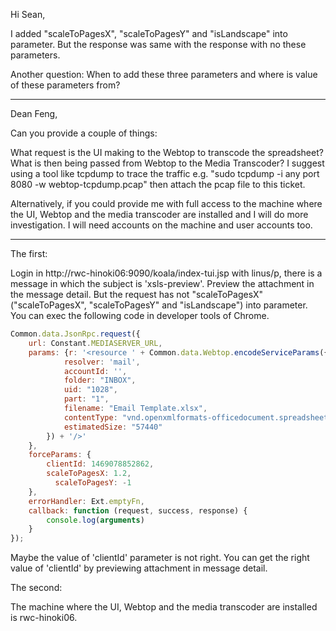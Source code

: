 Hi Sean,

I added "scaleToPagesX", "scaleToPagesY" and "isLandscape" into parameter.
But the response was same with the response with no these parameters.

Another question: When to add these three parameters and where is value of these parameters from?

--------------------------------
Dean Feng,

Can you provide a couple of things:

What request is the UI making to the Webtop to transcode the spreadsheet?
What is then being passed from Webtop to the Media Transcoder?
I suggest using a tool like tcpdump to trace the traffic e.g. "sudo tcpdump -i any port 8080 -w webtop-tcpdump.pcap" then attach the pcap file to this ticket.

Alternatively, if you could provide me with full access to the machine where the UI, Webtop and the media transcoder are installed and I will do more investigation.
I will need accounts on the machine and user accounts too.


----------------------------------
The first:

Login in http://rwc-hinoki06:9090/koala/index-tui.jsp with linus/p, there is a message in which the subject is 'xsls-preview'.
Preview the attachment in the message detail. But the request has not "scaleToPagesX"("scaleToPagesX", "scaleToPagesY" and "isLandscape") into parameter.
You can exec the following code in developer tools of Chrome.

```javascript
Common.data.JsonRpc.request({
    url: Constant.MEDIASERVER_URL,
    params: {r: '<resource ' + Common.data.Webtop.encodeServiceParams({
	    	resolver: 'mail',
	        accountId: '',
	        folder: "INBOX",
	        uid: "1028",
	        part: "1",
	        filename: "Email Template.xlsx",
	        contentType: "vnd.openxmlformats-officedocument.spreadsheetml.sheet",
	        estimatedSize: "57440"
	    }) + '/>'
    },
    forceParams: {
        clientId: 1469078852862,
        scaleToPagesX: 1.2,
	      scaleToPagesY: -1
    },
    errorHandler: Ext.emptyFn,
    callback: function (request, success, response) {
        console.log(arguments)
    }
});
```
Maybe the value of 'clientId' parameter is not right. You can get the right value of 'clientId' by previewing attachment in message detail.

The second:

The machine where the UI, Webtop and the media transcoder are installed is rwc-hinoki06.
